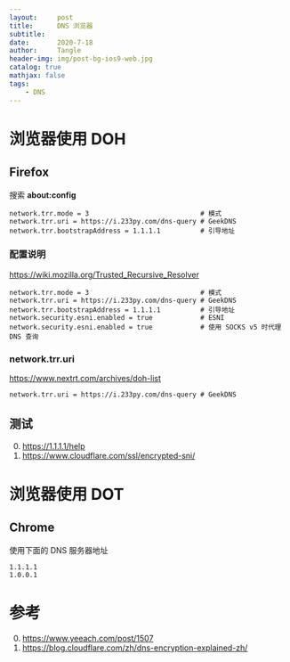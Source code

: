 ```yaml
---
layout:     post
title:      DNS 浏览器
subtitle:   
date:       2020-7-18
author:     Tangle
header-img: img/post-bg-ios9-web.jpg
catalog: true
mathjax: false
tags:
    - DNS
---
```


# 浏览器使用 DOH

## Firefox

搜索 **about:config**

```
network.trr.mode = 3                            # 模式
network.trr.uri = https://i.233py.com/dns-query # GeekDNS
network.trr.bootstrapAddress = 1.1.1.1          # 引导地址
```

### 配置说明

https://wiki.mozilla.org/Trusted_Recursive_Resolver

```
network.trr.mode = 3                            # 模式
network.trr.uri = https://i.233py.com/dns-query # GeekDNS
network.trr.bootstrapAddress = 1.1.1.1          # 引导地址
network.security.esni.enabled = true            # ESNI
network.security.esni.enabled = true            # 使用 SOCKS v5 时代理 DNS 查询
```

### network.trr.uri

https://www.nextrt.com/archives/doh-list

```
network.trr.uri = https://i.233py.com/dns-query # GeekDNS
```

## 测试

0. https://1.1.1.1/help
0. https://www.cloudflare.com/ssl/encrypted-sni/

# 浏览器使用 DOT

## Chrome

使用下面的 DNS 服务器地址

```
1.1.1.1
1.0.0.1
```

# 参考

0. https://www.yeeach.com/post/1507
0. https://blog.cloudflare.com/zh/dns-encryption-explained-zh/
